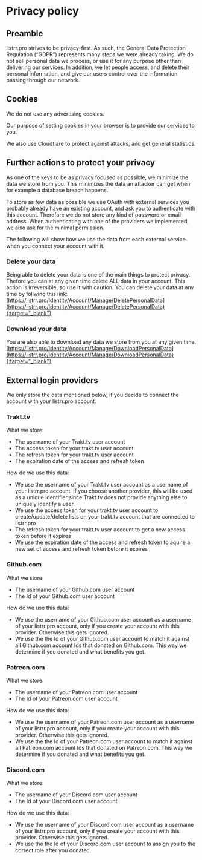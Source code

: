 # Privacy policy

## Preamble
listrr.pro strives to be privacy-first.
As such, the General Data Protection Regulation (“GDPR”) represents many steps we were already taking.
We do not sell personal data we process, or use it for any purpose other than delivering our services.
In addition, we let people access, and delete their personal information, and give our users control over the information passing through our network.

## Cookies
We do not use any advertising cookies.

Our purpose of setting cookies in your browser is to provide our services to you.

We also use Cloudflare to protect against attacks, and get general statistics.

## Further actions to protect your privacy
As one of the keys to be as privacy focused as possible, we minimize the data we store from you. This minimizes the data an attacker can get when for example a database breach happens.

To store as few data as possible we use OAuth with external services you probably already have an existing account, and ask you to authenticate with this account. Therefore we do not store any kind of password or email address. When authenticating with one of the providers we implemented, we also ask for the minimal permission.

The following will show how we use the data from each external service when you connect your account with it.

### Delete your data
Being able to delete your data is one of the main things to protect privacy. Thefore you can at any given time delete ALL data in your account. This action is irreversible, so use it with caution. You can delete your data at any time by follwing this link: [https://listrr.pro/Identity/Account/Manage/DeletePersonalData](https://listrr.pro/Identity/Account/Manage/DeletePersonalData){:target="_blank"}

### Download your data
You are also able to download any data we store from you at any given time. [https://listrr.pro/Identity/Account/Manage/DownloadPersonalData](https://listrr.pro/Identity/Account/Manage/DownloadPersonalData){:target="_blank"}

## External login providers
We only store the data mentioned below, if you decide to connect the account with your listrr.pro account.

### Trakt.tv
What we store:

- The username of your Trakt.tv user account
- The access token for your trakt.tv user account
- The refresh token for your trakt.tv user account
- The expiration date of the access and refresh token

How do we use this data:

- We use the username of your Trakt.tv user account as a username of your listrr.pro account. If you choose another provider, this will be used as a unique identifier since Trakt.tv does not provide anything else to uniquely identify a user.
- We use the access token for your trakt.tv user account to create/update/delete lists on your trakt.tv account that are connected to listrr.pro
- The refresh token for your trakt.tv user account to get a new access token before it expires
- We use the expiration date of the access and refresh token to aquire a new set of access and refresh token before it expires

### Github.com
What we store:

- The username of your Github.com user account
- The Id of your Github.com user account

How do we use this data:

- We use the username of your Github.com user account as a username of your listrr.pro account, only if you create your account with this provider. Otherwise this gets ignored.
- We use the the Id of your Github.com user account to match it against all Github.com account Ids that donated on Github.com. This way we determine if you donated and what benefits you get.

### Patreon.com
What we store:

- The username of your Patreon.com user account
- The Id of your Patreon.com user account

How do we use this data:

- We use the username of your Patreon.com user account as a username of your listrr.pro account, only if you create your account with this provider. Otherwise this gets ignored.
- We use the the Id of your Patreon.com user account to match it against all Patreon.com account Ids that donated on Patreon.com. This way we determine if you donated and what benefits you get.


### Discord.com
What we store:

- The username of your Discord.com user account
- The Id of your Discord.com user account

How do we use this data:

- We use the username of your Discord.com user account as a username of your listrr.pro account, only if you create your account with this provider. Otherwise this gets ignored.
- We use the the Id of your Discord.com user account to assign you to the correct role after you donated.
